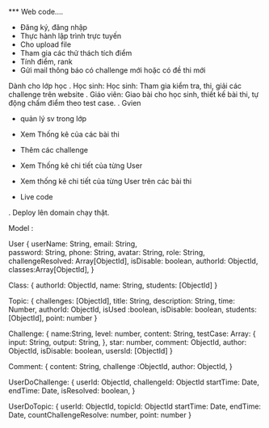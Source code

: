 \*\*\* Web code....

-   Đăng ký, đăng nhập
-   Thực hành lập trình trực tuyến
-   Cho upload file
-   Tham gia các thử thách tích điểm
-   Tính điểm, rank
-   Gửi mail thông báo có challenge mới hoặc có đề thi mới

Dành cho lớp học
. Học sinh: Học sinh: Tham gia kiểm tra, thi, giải các challenge trên website
. Giáo viên: Giao bài cho học sinh, thiết kế bài thi, tự động chấm điểm theo test case.
. Gvien

-   quản lý sv trong lớp
-   Xem Thống kê của các bài thi
-   Thêm các challenge

-   Xem Thống kê chi tiết của từng User
-   Xem thống kê chi tiết của từng User trên các bài thi
-   Live code

. Deploy lên domain chạy thật.

Model :

User {
userName: String,
email: String,  
password: String,
phone: String,
avatar: String,
role: String,
challengeResolved: Array[ObjectId],
isDisable: boolean,
authorId: ObjectId,
classes:Array[ObjectId],
}

Class: {
authorId: ObjectId,
name: String,
students: [ObjectId]
}

Topic: {
challenges: [ObjectId],
title: String,
description: String,
time: Number,
authorId: ObjectId,
isUsed :boolean,
isDisable: boolean,
students: [ObjectId],
point: number
}

Challenge: {
name:String,
level: number,
content: String,
testCase: Array: {
input: String,
output: String,
},
star: number,
comment: ObjectId,
author: ObjectId,
isDisable: boolean,
usersId: [ObjectId]
}

Comment: {
content: String,
challenge :ObjectId,
author: ObjectId,
}

UserDoChallenge: {
userId: ObjectId,
challengeId: ObjectId
startTime: Date,
endTime: Date,
isResolved: boolean,
}

UserDoTopic: {
userId: ObjectId,
topicId: ObjectId
startTime: Date,
endTime: Date,
countChallengeResolve: number,
point: number
}
